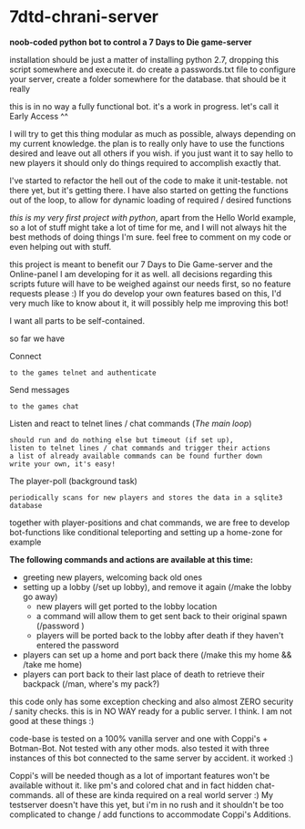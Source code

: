 # 7dtd-chrani-server

**noob-coded python bot to control a 7 Days to Die game-server**

installation should be just a matter of installing python 2.7, dropping this script somewhere and execute it. do create
a passwords.txt file to configure your server, create a folder somewhere for the database. that should be it really 

this is in no way a fully functional bot. it's a work in progress. let's call it Early Access ^^

I will try to get this thing modular as much as possible, always depending on my current knowledge. the plan is to
really only have to use the functions desired and leave out all others if you wish. if you just want it to say hello
to new players it should only do things required to accomplish exactly that.

I've started to refactor the hell out of the code to make it unit-testable. not there yet, but it's getting there.
I have also started on getting the functions out of the loop, to allow for dynamic loading of required / desired
functions 

*this is my very first project with python*, apart from the Hello World example, so a lot of stuff might take a lot of
time for me, and I will not always hit the best methods of doing things I'm sure. feel free to comment on my code or
even helping out with stuff.

this project is meant to benefit our 7 Days to Die Game-server and the Online-panel I am developing for it as well. all
decisions regarding this scripts future will have to be weighed against our needs first, so no feature requests
please :) If you do develop your own features based on this, I'd very much like to know about it, it will possibly help
me improving this bot!

I want all parts to be self-contained.

so far we have

Connect

    to the games telnet and authenticate

Send messages

    to the games chat

Listen and react to telnet lines / chat commands (*The main loop*)

    should run and do nothing else but timeout (if set up),
    listen to telnet lines / chat commands and trigger their actions
    a list of already available commands can be found further down
    write your own, it's easy!

The player-poll (background task)

    periodically scans for new players and stores the data in a sqlite3
    database

together with player-positions and chat commands, we are free to develop bot-functions like conditional teleporting
and setting up a home-zone for example

**The following commands and actions are available at this time:**
* greeting new players, welcoming back old ones
* setting up a lobby (/set up lobby), and remove it again (/make the lobby go away)
    * new players will get ported to the lobby location
    * a command will allow them to get sent back to their original spawn (/password <password>)
    * players will be ported back to the lobby after death if they haven't entered the password
* players can set up a home and port back there (/make this my home && /take me home)
* players can port back to their last place of death to retrieve their backpack (/man, where's my pack?)

this code only has some exception checking and also almost ZERO security / sanity checks. this is in NO WAY ready for
a public server. I think. I am not good at these things :)

code-base is tested on a 100% vanilla server and one with Coppi's + Botman-Bot. Not tested with any other mods.
also tested it with three instances of this bot connected to the same server by accident. it worked :) 

Coppi's will be needed though as a lot of important features won't be available without it. like pm's and colored chat
and in fact hidden chat-commands. all of these are kinda required on a real world server :) My testserver doesn't have
this yet, but i'm in no rush and it shouldn't be too complicated to change / add functions to accommodate Coppi's
Additions.